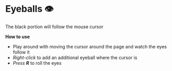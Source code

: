 # Eyeballs 👁
The black portion will follow the mouse cursor

**How to use**
+ Play around with moving the cursor around the page and watch the eyes follow it
+ *Right-click* to add an additional eyeball where the cursor is
+ *Press __R__* to roll the eyes
